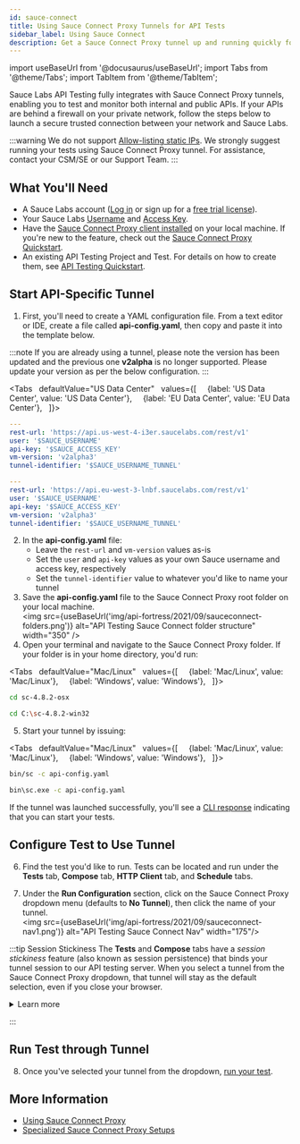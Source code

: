 ```yaml
---
id: sauce-connect
title: Using Sauce Connect Proxy Tunnels for API Tests
sidebar_label: Using Sauce Connect
description: Get a Sauce Connect Proxy tunnel up and running quickly for your API tests.
---
```


import useBaseUrl from '@docusaurus/useBaseUrl';
import Tabs from '@theme/Tabs';
import TabItem from '@theme/TabItem';

Sauce Labs API Testing fully integrates with Sauce Connect Proxy tunnels, enabling you to test and monitor both internal and public APIs. If your APIs are behind a firewall on your private network, follow the steps below to launch a secure trusted connection between your network and Sauce Labs.

:::warning
We do not support [Allow-listing static IPs](/basics/data-center-endpoints/). We strongly suggest running your tests using Sauce Connect Proxy tunnel. For assistance, contact your CSM/SE or our Support Team.
:::

## What You'll Need

- A Sauce Labs account ([Log in](https://accounts.saucelabs.com/am/XUI/#login/) or sign up for a [free trial license](https://saucelabs.com/sign-up)).
- Your Sauce Labs [Username](https://app.saucelabs.com/user-settings) and [Access Key](https://app.saucelabs.com/user-settings).
- Have the [Sauce Connect Proxy client installed](/secure-connections/sauce-connect/installation/) on your local machine. If you're new to the feature, check out the [Sauce Connect Proxy Quickstart](/secure-connections/sauce-connect/quickstart/).
- An existing API Testing Project and Test. For details on how to create them, see [API Testing Quickstart](/api-testing/quickstart/).

## Start API-Specific Tunnel

1. First, you'll need to create a YAML configuration file. From a text editor or IDE, create a file called **api-config.yaml**, then copy and paste it into the template below.

:::note
If you are already using a tunnel, please note the version has been updated and the previous one **v2alpha** is no longer supported. Please update your version as per the below configuration.
:::

<Tabs
  defaultValue="US Data Center"
  values={[
    {label: 'US Data Center', value: 'US Data Center'},
    {label: 'EU Data Center', value: 'EU Data Center'},
  ]}>

  <TabItem value="US Data Center">

```yaml
---
rest-url: 'https://api.us-west-4-i3er.saucelabs.com/rest/v1'
user: '$SAUCE_USERNAME'
api-key: '$SAUCE_ACCESS_KEY'
vm-version: 'v2alpha3'
tunnel-identifier: '$SAUCE_USERNAME_TUNNEL'
```

  </TabItem>
  <TabItem value="EU Data Center">

```yaml
---
rest-url: 'https://api.eu-west-3-lnbf.saucelabs.com/rest/v1'
user: '$SAUCE_USERNAME'
api-key: '$SAUCE_ACCESS_KEY'
vm-version: 'v2alpha3'
tunnel-identifier: '$SAUCE_USERNAME_TUNNEL'
```

  </TabItem>
  </Tabs>

2. In the **api-config.yaml** file:
   - Leave the `rest-url` and `vm-version` values as-is
   - Set the `user` and `api-key` values as your own Sauce username and access key, respectively
   - Set the `tunnel-identifier` value to whatever you'd like to name your tunnel
3. Save the **api-config.yaml** file to the Sauce Connect Proxy root folder on your local machine. <br/>
   <img src={useBaseUrl('img/api-fortress/2021/09/sauceconnect-folders.png')} alt="API Testing Sauce Connect folder structure" width="350" />
4. Open your terminal and navigate to the Sauce Connect Proxy folder. If your folder is in your home directory, you'd run:

<Tabs
  defaultValue="Mac/Linux"
  values={[
    {label: 'Mac/Linux', value: 'Mac/Linux'},
    {label: 'Windows', value: 'Windows'},
  ]}>

  <TabItem value="Mac/Linux">

```bash
cd sc-4.8.2-osx
```

  </TabItem>
  <TabItem value="Windows">

```bash
cd C:\sc-4.8.2-win32
```

  </TabItem>
  </Tabs>

5. Start your tunnel by issuing:

<Tabs
  defaultValue="Mac/Linux"
  values={[
    {label: 'Mac/Linux', value: 'Mac/Linux'},
    {label: 'Windows', value: 'Windows'},
  ]}>

  <TabItem value="Mac/Linux">

```bash
bin/sc -c api-config.yaml
```

  </TabItem>
  <TabItem value="Windows">

```bash
bin\sc.exe -c api-config.yaml
```

  </TabItem>
  </Tabs>

If the tunnel was launched successfully, you'll see a [CLI response](/secure-connections/sauce-connect/proxy-tunnels/#command-line-interface) indicating that you can start your tests.

## Configure Test to Use Tunnel

6. Find the test you'd like to run. Tests can be located and run under the **Tests** tab, **Compose** tab, **HTTP Client** tab, and **Schedule** tabs.

7. Under the **Run Configuration** section, click on the Sauce Connect Proxy dropdown menu (defaults to **No Tunnel**), then click the name of your tunnel.<br/><img src={useBaseUrl('img/api-fortress/2021/09/sauceconnect-nav1.png')} alt="API Testing Sauce Connect Nav" width="175"/>

:::tip Session Stickiness
The **Tests** and **Compose** tabs have a _session stickiness_ feature (also known as session persistence) that binds your tunnel session to our API testing server. When you select a tunnel from the Sauce Connect Proxy dropdown, that tunnel will stay as the default selection, even if you close your browser.

<details><summary>Learn more</summary>

This feature does not apply to the **HTTP Client** or **Schedule** tabs, where the tunnel dropdown will always default to **No Tunnel**.

If you shut down a tunnel that's currently selected in a Sauce Connect dropdown anywhere in the platform (**Tests**, **Compose**, **HTTP Client**, or **Schedule** tab), the test would fail and you'd see the below error message. This is something to be mindful of when selecting a tunnel in the **Schedule** tab to run in the future.

<img src={useBaseUrl('img/api-fortress/2021/12/api-sc-tunnel-error.png')} alt="API Testing Sauce Connect Nav error" width="350"/>

</details>

:::

## Run Test through Tunnel

8. Once you've selected your tunnel from the dropdown, [run your test](/api-testing/quickstart/#run-test).

## More Information

- [Using Sauce Connect Proxy](/secure-connections/sauce-connect)
- [Specialized Sauce Connect Proxy Setups](/secure-connections/sauce-connect/setup-configuration/specialized-environments/#api-testing-setup)
